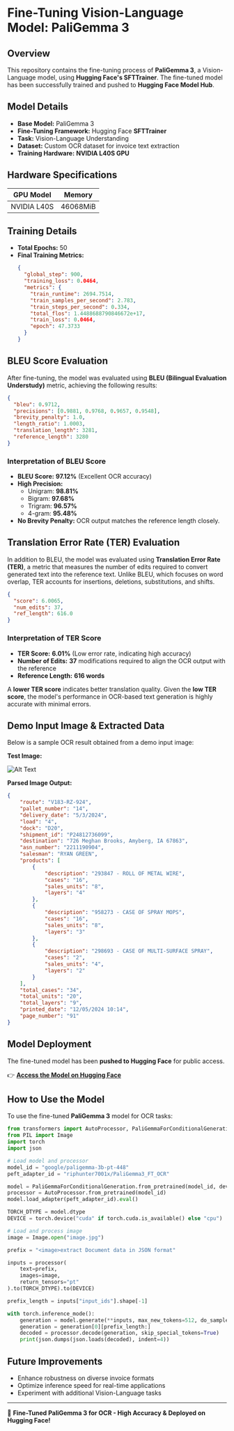# **Fine-Tuning Vision-Language Model: PaliGemma 3**

## **Overview**
This repository contains the fine-tuning process of **PaliGemma 3**, a Vision-Language model, using **Hugging Face's SFTTrainer**. The fine-tuned model has been successfully trained and pushed to **Hugging Face Model Hub**.

## **Model Details**
- **Base Model:** PaliGemma 3
- **Fine-Tuning Framework:** Hugging Face **SFTTrainer**
- **Task:** Vision-Language Understanding
- **Dataset:** Custom OCR dataset for invoice text extraction
- **Training Hardware:** **NVIDIA L40S GPU**

## **Hardware Specifications**
| GPU Model         | Memory |
|-------------------|------------|
| NVIDIA L40S       | 46068MiB |

## **Training Details**
- **Total Epochs:** 50
- **Final Training Metrics:**
  ```json
  {
    "global_step": 900,
    "training_loss": 0.0464,
    "metrics": {
      "train_runtime": 2694.7514,
      "train_samples_per_second": 2.783,
      "train_steps_per_second": 0.334,
      "total_flos": 1.4488688790846672e+17,
      "train_loss": 0.0464,
      "epoch": 47.3733
    }
  }
  ```

## **BLEU Score Evaluation**
After fine-tuning, the model was evaluated using **BLEU (Bilingual Evaluation Understudy)** metric, achieving the following results:

```json
{
  "bleu": 0.9712,
  "precisions": [0.9881, 0.9768, 0.9657, 0.9548],
  "brevity_penalty": 1.0,
  "length_ratio": 1.0003,
  "translation_length": 3281,
  "reference_length": 3280
}
```

### **Interpretation of BLEU Score**
- **BLEU Score:** **97.12%** (Excellent OCR accuracy)
- **High Precision:**
  - Unigram: **98.81%**
  - Bigram: **97.68%**
  - Trigram: **96.57%**
  - 4-gram: **95.48%**
- **No Brevity Penalty:** OCR output matches the reference length closely.

## **Translation Error Rate (TER) Evaluation**
In addition to BLEU, the model was evaluated using **Translation Error Rate (TER)**, a metric that measures the number of edits required to convert generated text into the reference text. Unlike BLEU, which focuses on word overlap, TER accounts for insertions, deletions, substitutions, and shifts.

```json
{
  "score": 6.0065,
  "num_edits": 37,
  "ref_length": 616.0
}
```

### **Interpretation of TER Score**
- **TER Score:** **6.01%** (Low error rate, indicating high accuracy)
- **Number of Edits:** **37** modifications required to align the OCR output with the reference
- **Reference Length:** **616 words**

A **lower TER score** indicates better translation quality. Given the **low TER score**, the model's performance in OCR-based text generation is highly accurate with minimal errors.

## **Demo Input Image & Extracted Data**
Below is a sample OCR result obtained from a demo input image:

**Test Image:** 

![Alt Text](test/test.png)

**Parsed Image Output:** 
```json
{
    "route": "V183-RZ-924",
    "pallet_number": "14",
    "delivery_date": "5/3/2024",
    "load": "4",
    "dock": "D20",
    "shipment_id": "P24812736099",
    "destination": "726 Meghan Brooks, Amyberg, IA 67863",
    "asn_number": "2211190904",
    "salesman": "RYAN GREEN",
    "products": [
        {
            "description": "293847 - ROLL OF METAL WIRE",
            "cases": "16",
            "sales_units": "8",
            "layers": "4"
        },
        {
            "description": "958273 - CASE OF SPRAY MOPS",
            "cases": "16",
            "sales_units": "8",
            "layers": "3"
        },
        {
            "description": "298693 - CASE OF MULTI-SURFACE SPRAY",
            "cases": "2",
            "sales_units": "4",
            "layers": "2"
        }
    ],
    "total_cases": "34",
    "total_units": "20",
    "total_layers": "9",
    "printed_date": "12/05/2024 10:14",
    "page_number": "91"
}
```

## **Model Deployment**
The fine-tuned model has been **pushed to Hugging Face** for public access.

👉 **[Access the Model on Hugging Face](https://huggingface.co/your-model-link)**

## **How to Use the Model**
To use the fine-tuned **PaliGemma 3** model for OCR tasks:

```python
from transformers import AutoProcessor, PaliGemmaForConditionalGeneration
from PIL import Image
import torch
import json

# Load model and processor
model_id = "google/paligemma-3b-pt-448"
peft_adapter_id = "riphunter7001x/PaliGemma3_FT_OCR"

model = PaliGemmaForConditionalGeneration.from_pretrained(model_id, device_map="auto")
processor = AutoProcessor.from_pretrained(model_id)
model.load_adapter(peft_adapter_id).eval()

TORCH_DTYPE = model.dtype
DEVICE = torch.device("cuda" if torch.cuda.is_available() else "cpu")

# Load and process image
image = Image.open("image.jpg")

prefix = "<image>extract Document data in JSON format"

inputs = processor(
    text=prefix,
    images=image,
    return_tensors="pt"
).to(TORCH_DTYPE).to(DEVICE)

prefix_length = inputs["input_ids"].shape[-1]

with torch.inference_mode():
    generation = model.generate(**inputs, max_new_tokens=512, do_sample=False)
    generation = generation[0][prefix_length:]
    decoded = processor.decode(generation, skip_special_tokens=True)
    print(json.dumps(json.loads(decoded), indent=4))

```

## **Future Improvements**
- Enhance robustness on diverse invoice formats
- Optimize inference speed for real-time applications
- Experiment with additional Vision-Language tasks

---
🚀 **Fine-Tuned PaliGemma 3 for OCR - High Accuracy & Deployed on Hugging Face!**

